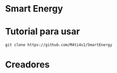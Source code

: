 # Smart Energy
# Tutorial para usar
``` shell
git clone https://github.com/M4ti4s1/SmartEnergy
```
# Creadores
